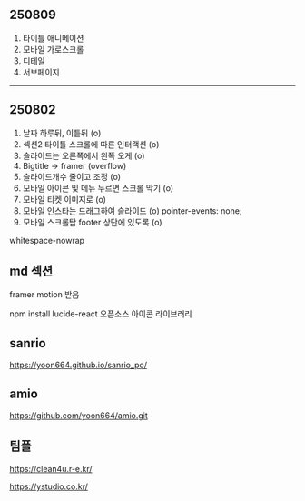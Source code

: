 ## 250809

1. 타이틀 애니메이션
2. 모바일 가로스크롤
3. 디테일
4. 서브페이지


---

## 250802

1. 날짜 하루뒤, 이틀뒤 (o)
2. 섹션2 타이틀 스크롤에 따른 인터랙션 (o)
3. 슬라이드는 오른쪽에서 왼쪽 오게 (o)
4. Bigtitle -> framer (overflow)
5. 슬라이드개수 줄이고 조정 (o)
6. 모바일 아이콘 및 메뉴 누르면 스크롤 막기 (o)
7. 모바일 티켓 이미지로 (o)
8. 모바일 인스타는 드래그하여 슬라이드 (o)
pointer-events: none;
9. 모바일 스크롤탑 footer 상단에 있도록 (o)


whitespace-nowrap

## md 섹션
framer motion 받음

npm install lucide-react
오픈소스 아이콘 라이브러리


## sanrio
https://yoon664.github.io/sanrio_po/

## amio
https://github.com/yoon664/amio.git

## 팀플
https://clean4u.r-e.kr/



https://ystudio.co.kr/
